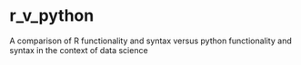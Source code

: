 # r_v_python
A comparison of R functionality and syntax versus python functionality and syntax in the context of data science

